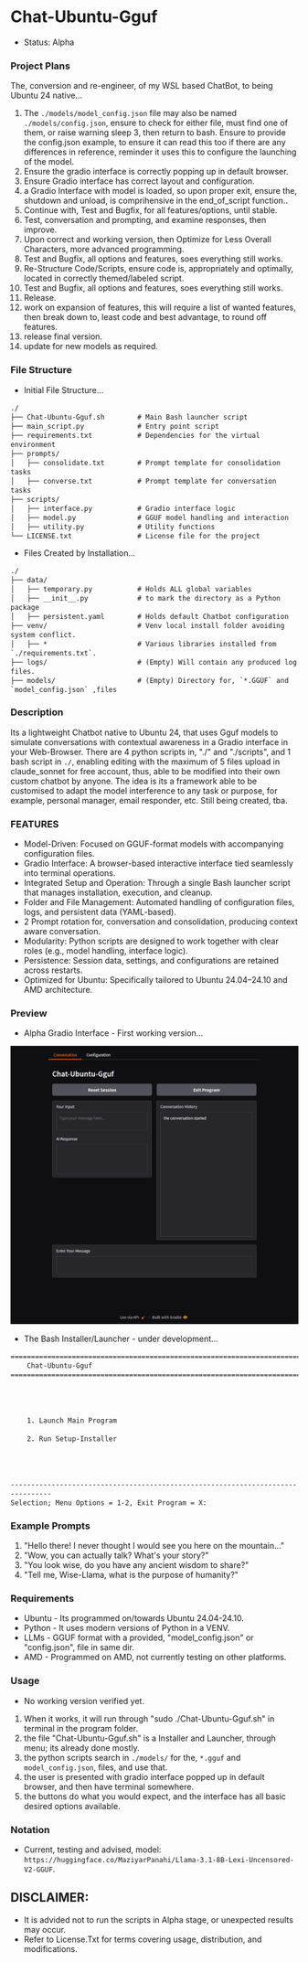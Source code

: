 # Chat-Ubuntu-Gguf
- Status: Alpha

### Project Plans
The, conversion and re-engineer, of my WSL based ChatBot, to being Ubuntu 24 native...
1. The `./models/model_config.json` file may also be named `./models/config.json`, ensure to check for either file, must find one of them, or raise warning sleep 3, then return to bash. Ensure to provide the config.json example, to ensure it can read this too if there are any differences in reference, reminder it uses this to configure the launching of the model.
1. Ensure the gradio interface is correctly popping up in default browser.
2. Ensure Gradio interface has correct layout and configuration.
3. a Gradio Interface with model is loaded, so upon proper exit, ensure the, shutdown and unload, is comprihensive in the end_of_script function..
3. Continue with, Test and Bugfix, for all features/options, until stable.
4. Test, conversation and prompting, and examine responses, then improve.
3. Upon correct and working version, then Optimize for Less Overall Characters, more advanced programming.
2. Test and Bugfix, all options and features, soes everything still works.
4. Re-Structure Code/Scripts, ensure code is, appropriately and optimally, located in correctly themed/labeled script.
2. Test and Bugfix, all options and features, soes everything still works.
2. Release.
5. work on expansion of features, this will require a list of wanted features, then break down to, least code and best advantage, to round off features.
6. release final version.
8. update for new models as required.

### File Structure
- Initial File Structure...
```
./
├── Chat-Ubuntu-Gguf.sh        # Main Bash launcher script
├── main_script.py             # Entry point script
├── requirements.txt           # Dependencies for the virtual environment
├── prompts/
│   ├── consolidate.txt        # Prompt template for consolidation tasks
│   ├── converse.txt           # Prompt template for conversation tasks
├── scripts/
│   ├── interface.py           # Gradio interface logic
│   ├── model.py               # GGUF model handling and interaction
│   ├── utility.py             # Utility functions
└── LICENSE.txt                # License file for the project
```
- Files Created by Installation...
```
./
├── data/
│   ├── temporary.py           # Holds ALL global variables
│   ├── __init__.py            # to mark the directory as a Python package
│   ├── persistent.yaml        # Holds default Chatbot configuration
├── venv/                      # Venv local install folder avoiding system conflict.
│   ├── *                      # Various libraries installed from `./requirements.txt`.
├── logs/                      # (Empty) Will contain any produced log files.
├── models/                    # (Empty) Directory for, `*.GGUF` and `model_config.json` ,files
```

### Description
Its a lightweight Chatbot native to Ubuntu 24, that uses Gguf models to simulate conversations with contextual awareness in a Gradio interface in your Web-Browser. There are 4 python scripts in, "./" and "./scripts", and 1 bash script in `./`, enabling editing with the maximum of 5 files upload in claude_sonnet for free account, thus, able to be modified into their own custom chatbot by anyone. The idea is its a framework able to be customised to adapt the model interference to any task or purpose, for example, personal manager, email responder, etc. Still being created, tba.  

### FEATURES
- Model-Driven: Focused on GGUF-format models with accompanying configuration files. 
- Gradio Interface: A browser-based interactive interface tied seamlessly into terminal operations.
- Integrated Setup and Operation: Through a single Bash launcher script that manages installation, execution, and cleanup.
- Folder and File Management: Automated handling of configuration files, logs, and persistent data (YAML-based).
- 2 Prompt rotation for, conversation and consolidation, producing context aware conversation.
- Modularity: Python scripts are designed to work together with clear roles (e.g., model handling, interface logic).
- Persistence: Session data, settings, and configurations are retained across restarts.
- Optimized for Ubuntu: Specifically tailored to Ubuntu 24.04–24.10 and AMD architecture.

### Preview
- Alpha Gradio Interface - First working version...

![preview_image](media/preview.png)

- The Bash Installer/Launcher - under development...
```
================================================================================
    Chat-Ubuntu-Gguf
================================================================================




    1. Launch Main Program

    2. Run Setup-Installer




--------------------------------------------------------------------------------
Selection; Menu Options = 1-2, Exit Program = X: 
```

### Example Prompts
1) "Hello there! I never thought I would see you here on the mountain..."
2) "Wow, you can actually talk? What's your story?"
3) "You look wise, do you have any ancient wisdom to share?"
4) "Tell me, Wise-Llama, what is the purpose of humanity?"

### Requirements
- Ubuntu - Its programmed on/towards Ubuntu 24.04-24.10.
- Python - It uses modern versions of Python in a VENV.
- LLMs - GGUF format with a provided, "model_config.json" or "config.json", file in same dir.
- AMD - Programmed on AMD, not currently testing on other platforms.

### Usage
- No working version verified yet.
1. When it works, it will run through "sudo ./Chat-Ubuntu-Gguf.sh" in terminal in the program folder.
2. the file "Chat-Ubuntu-Gguf.sh" is a Installer and Launcher, through menu; its already done mostly.
3. the python scripts search in `./models/` for the, `*.gguf` and `model_config.json`, files, and use that.
4. the user is presented with gradio interface popped up in default browser, and then have terminal somewhere.
5. the buttons do what you would expect, and the interface has all basic desired options available.

### Notation
- Current, testing and advised, model: `https://huggingface.co/MaziyarPanahi/Llama-3.1-8B-Lexi-Uncensored-V2-GGUF`.

## DISCLAIMER:
- It is advided not to run the scripts in Alpha stage, or unexpected results may occur.
- Refer to License.Txt for terms covering usage, distribution, and modifications.
